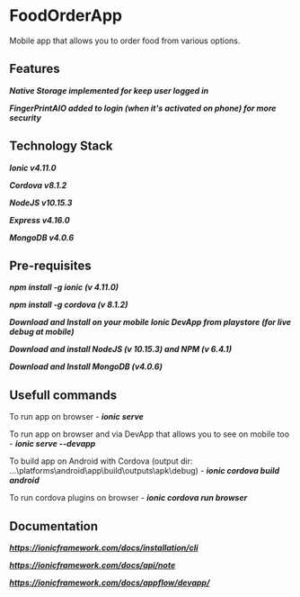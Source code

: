 # FoodOrderApp
Mobile app that allows you to order food from various options.

## Features

***Native Storage implemented for keep user logged in***

***FingerPrintAIO added to login (when it's activated on phone) for more security***

## Technology Stack
***Ionic v4.11.0***

***Cordova v8.1.2***

***NodeJS v10.15.3***

***Express v4.16.0***

***MongoDB v4.0.6***

## Pre-requisites

***npm install -g ionic (v 4.11.0)***

***npm install -g cordova (v 8.1.2)***

***Download and Install on your mobile Ionic DevApp from playstore (for live debug at mobile)***

***Download and install NodeJS (v 10.15.3) and NPM (v 6.4.1)***

***Download and Install MongoDB (v4.0.6)***

## Usefull commands

To run app on browser - ***ionic serve***

To run app on browser and via DevApp that allows you to see on mobile too - ***ionic serve --devapp***

To build app on Android with Cordova (output dir: ...\platforms\android\app\build\outputs\apk\debug) - ***ionic cordova build android***

To run cordova plugins on browser - ***ionic cordova run browser***

## Documentation
***https://ionicframework.com/docs/installation/cli***

***https://ionicframework.com/docs/api/note***

***https://ionicframework.com/docs/appflow/devapp/***
